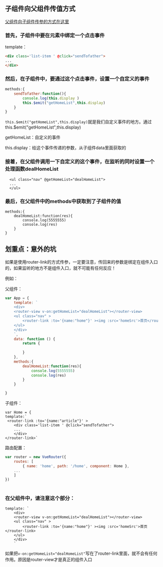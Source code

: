 ## 子组件向父组件传值方式
[父组件向子组件传参的方式在这里](https://github.com/KamyoChae/Blog/issues/38)
### 首先，子组件中要在元素中绑定一个点击事件

template：

 ```html
 <div class='list-item ' @click="sendTofather">  
 ...
 </div>
 ```  
 
### 然后，在子组件中，要通过这个点击事件，设置一个自定义的事件
 

```JavaScript
methods:{
    sendTofather:function(){
        console.log(this.display )
        this.$emit("getHomeList",this.display)
    }
}
```
```this.$emit("getHomeList",this.display)```就是我们自定义事件的地方。通过this.$emit("getHomeList",this.display)

getHomeList：自定义的事件

this.display：给这个事件传递的参数，从子组件data里面获取的

### 接着，在父组件调用一下自定义的这个事件，在监听的同时设置一个处理函数dealHomeList
```
  <ul class="nav" @getHomeList="dealHomeList">
  ...
  </ul>

```

### 最后，在父组件中的methods中获取到了子组件的值

```
methods:{
    dealHomeList:function(res){
        console.log(5555555)
        console.log(res)
    }
}
```

## 划重点：意外的坑
如果是使用router-link的方式传参，一定要注意，传回来的参数是绑定在组件入口的，如果监听的地方不是组件入口，就不可能有任何反应！

例如：

父组件：
```javascript
var App = {
    template: `
    <div>
    <router-view v-on:getHomeList="dealHomeList"></router-view>
    <ul class="nav" >
        <router-link :to='{name:"home"}' ><img :src='homeSrc'>首页</router-link>
    </ul>
    </div>
    `,
    data: function () {
        return {
           
        }
    },
    methods:{
        dealHomeList:function(res){
            console.log(5555555)
            console.log(res)
        }
    }

}
```
子组件：
```
var Home = {
template:`
 <router-link :to='{name:"article"}' >
    <div class='list-item ' @click="sendTofather">    
    ...
    </div>
</router-link>`
```
路由配置：
```javascript
var router = new VueRouter({
    routes: [
        { name: 'home', path: '/home', component: Home },
    ...
    ]
})
```
#
### 在父组件中，请注意这个部分：
```
template: `
    <div>
    <router-view v-on:getHomeList="dealHomeList"></router-view>
    <ul class="nav" >
        <router-link :to='{name:"home"}' ><img :src='homeSrc'>首页</router-link>
    </ul>
    </div>
    `
```
如果把```v-on:getHomeList="dealHomeList"```写在了router-link里面，就不会有任何作用。原因是router-view才是真正的组件入口
